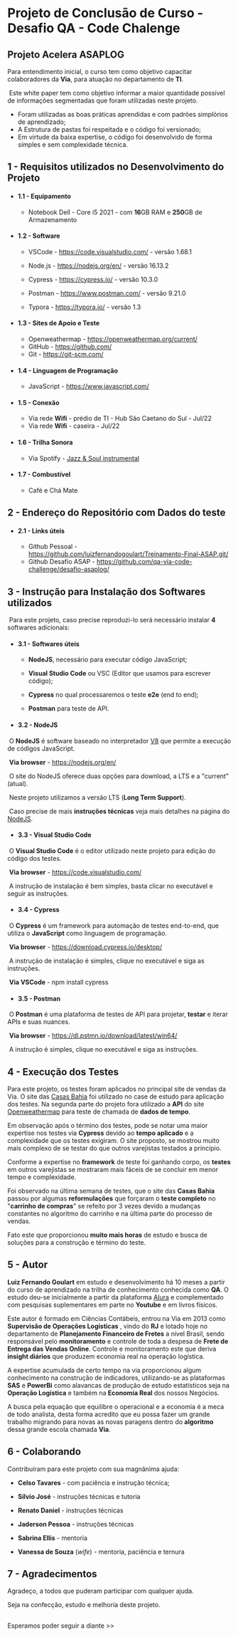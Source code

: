 # Projeto de Conclusão de Curso - Desafio QA - Code Chalenge 



## Projeto Acelera ASAPLOG



Para entendimento inicial, o curso tem como objetivo capacitar colaboradores da **Via**, para atuação no departamento de **TI**.

​	Este white paper tem como objetivo informar a maior quantidade possível de informações segmentadas que foram utilizadas neste projeto.

* Foram utilizadas as boas práticas aprendidas e com padrões simplórios de aprendizado; 
* A Estrutura de pastas foi respeitada e o código foi versionado;  
* Em virtude da baixa expertise, o código foi desenvolvido de forma simples e sem complexidade técnica.



## 1 - Requisitos utilizados no Desenvolvimento do Projeto


 - #### **1.1 - Equipamento**

    - Notebook Dell - Core i5 2021 - com **16**GB RAM e **250**GB de Armazenamento


 - #### **1.2 - Software**

    - VSCode - https://code.visualstudio.com/ - versão 1.68.1

    - Node.js - https://nodejs.org/en/ - versão 16.13.2

    - Cypress - https://cypress.io/ - versão 10.3.0

    - Postman - https://www.postman.com/ - versão 9.21.0

    - Typora - https://typora.io/ - versão 1.3


 - #### **1.3 - Sites de Apoio e Teste**

     - Openweathermap - https://openweathermap.org/current/
     - GitHub - https://github.com/
     - Git - https://git-scm.com/


 - #### **1.4 - Linguagem de Programação**

     - JavaScript - https://www.javascript.com/


 - #### **1.5 - Conexão**

     - Via rede **Wifi** - prédio de TI - Hub São Caetano do Sul - Jul/22
     - Via rede **Wifi** - caseira - Jul/22   


 - #### **1.6 - Trilha Sonora**

     - Via Spotify - [Jazz & Soul instrumental](https://open.spotify.com/playlist/1AmDyRcMV7ebvwzmVjFoaL?si=37e9fbe34ce04cd2)   

- #### **1.7 - Combustível**

     - Café e Chá Mate



## 2 - Endereço do Repositório com Dados do teste



 - #### **2.1 - Links úteis**

    - Github Pessoal - https://github.com/luizfernandogoulart/Treinamento-Final-ASAP.git/
    - Github Desafio ASAP - https://github.com/qa-via-code-challenge/desafio-asaplog/



## 3 - Instrução para Instalação dos Softwares utilizados

​	Para este projeto, caso precise reproduzi-lo será necessário instalar **4** softwares adicionais: 



- #### **3.1 - Softwares úteis**

  - **NodeJS**, necessário para executar código JavaScript;

  - **Visual Studio Code** ou VSC (Editor que usamos para escrever código);

  - **Cypress** no qual processaremos o teste **e2e** (end to end);

  - **Postman** para teste de API.   

    

- #### **3.2 - NodeJS**

​		O **NodeJS** é software baseado no interpretador [V8](https://pt.wikipedia.org/wiki/Node.js) que permite a execução de códigos JavaScript.

​		**Via browser** - https://nodejs.org/en/

​		O site do NodeJS oferece duas opções para download, a LTS e a "current" (atual).

​		Neste projeto utilizamos a versão LTS (**Long Term Support**).

​		Caso precise de mais **instruções técnicas** veja mais detalhes na página do [NodeJS](https://nodejs.org/pt-br/download/package-manager/).    

   

- #### **3.3 - Visual Studio Code**

​		O **Visual Studio Code** é o editor utilizado neste projeto para edição do código dos testes.	

​		**Via browser** - https://code.visualstudio.com/

​		A instrução de instalação é bem simples, basta clicar no executável e seguir as instruções.     

 

- #### **3.4 - Cypress**

​		O **Cypress** é um framework para automação de testes end-to-end, que utiliza o **JavaScript** como linguagem de programação. 

​		**Via browser** - https://download.cypress.io/desktop/

​			A instrução de instalação é simples, clique no executável e siga as instruções.

​		**Via VSCode** - npm install cypress    



- #### **3.5 - Postman**

​		O **Postman** é uma plataforma de testes de API para projetar, **testar** e iterar APIs e suas nuances.

​		**Via browser** - https://dl.pstmn.io/download/latest/win64/

​			A instrução é simples, clique no executável e siga as instruções.	  





## 4 - Execução dos Testes

Para este projeto, os testes foram aplicados no principal site de vendas da Via. O site das [Casas Bahia](https://www.casasbahia.com.br/) foi utilizado no case de estudo para aplicação dos testes. Na segunda parte do projeto fora utilizado a **API** do site [Openweathermap](https://openweathermap.org/current) para teste de chamada de **dados de tempo**.

Em observação após o término dos testes, pode se notar uma maior expertise nos testes via **Cypress** devido ao **tempo aplicado** e a complexidade que os testes exigiram. O site proposto, se mostrou muito mais complexo de se testar do que outros varejistas testados a princípio. 

Conforme a expertise no **framework** de teste foi ganhando corpo, os **testes** em outros varejistas se mostraram mais fáceis de se concluir em menor tempo e complexidade. 

Foi observado na última semana de testes, que o site das **Casas Bahia** passou por algumas **reformulações** que forçaram o **teste completo** no "**carrinho de compras**" se refeito por 3 vezes devido a mudanças constantes no algoritmo do carrinho e na última parte do processo de vendas.

 Fato este que proporcionou **muito mais horas** de estudo e busca de soluções para a construção e término do teste.   



## 5 - Autor

**Luiz Fernando Goulart** em estudo e desenvolvimento há 10 meses a partir do curso de aprendizado na trilha de conhecimento conhecida como **QA**. 
O estudo deu-se inicialmente a partir da plataforma [Alura](https://www.alura.com.br/) e complementado com pesquisas suplementares em parte no **Youtube** e em livros físicos. 

Este autor é formado em Ciências Contábeis, entrou na Via em 2013 como **Supervisão de Operações Logísticas** , vindo do **RJ** e lotado hoje no departamento de **Planejamento Financeiro de Fretes** a nível Brasil, sendo responsável pelo **monitoramento** e controle de toda a despesa de **Frete de Entrega das Vendas Online**. Controle e monitoramento este que deriva **insight diários** que produzem economia real na operação logística.  

A expertise acumulada de certo tempo na via proporcionou algum conhecimento na construção de indicadores, utilizando-se as plataformas **SAS** e **PowerBi** como alavancas de produção de estudo estatísticos seja na **Operação Logística** e também na **Economia Real** dos nossos Negócios.

A busca pela equação que equilibre o operacional e a economia é a meca de todo analista, desta forma  acredito que eu possa fazer um grande trabalho migrando para novas as novas paragens dentro do **algoritmo** dessa grande escola chamada **Via**.  



## 6 - Colaborando

Contribuíram para este projeto com sua magnânima ajuda: 

* **Celso Tavares** - com paciência e instrução técnica;

* **Sílvio José** - instruções técnicas e tutoria

* **Renato Daniel** - instruções técnicas

* **Jaderson Pessoa** - instruções técnicas

* **Sabrina Ellis** - mentoria 

* **Vanessa de Souza** (*wife*) - mentoria, paciência e ternura

  

## 7 - Agradecimentos

Agradeço, a todos que puderam participar com qualquer ajuda. 

Seja na confecção, estudo e melhoria deste projeto.



## 

Esperamos poder seguir a diante >>
